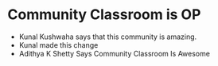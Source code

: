 # Community Classroom is OP

- Kunal Kushwaha says that this community is amazing.
- Kunal made this change
- Adithya K Shetty Says Community Classroom Is Awesome
